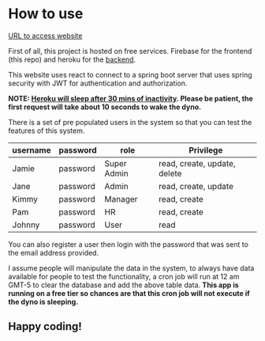 # How to use

[URL to access website](https://portal-client-james.web.app)

First of all, this project is hosted on free services. Firebase for the frontend (this repo) and heroku for the [backend](https://github.com/BarcaJames/PortalBackend).

This website uses react to connect to a spring boot server that uses spring security with JWT for authentication and authorization.

**NOTE: [Heroku will sleep after 30 mins of inactivity](https://devcenter.heroku.com/articles/free-dyno-hours). Please be patient, the first request will take about 10 seconds to wake the dyno.**

There is a set of pre populated users in the system so that you can test the features of this system.

<!-- (Add users and privilege here...) -->

| username | password | role        | Privilege                    |
| -------- | -------- | ----------- | ---------------------------- |
| Jamie    | password | Super Admin | read, create, update, delete |
| Jane     | password | Admin       | read, create, update         |
| Kimmy    | password | Manager     | read, create                 |
| Pam      | password | HR          | read, create                 |
| Johnny   | password | User        | read                         |

You can also register a user then login with the password that was sent to the email address provided.

I assume people will manipulate the data in the system, to always have data available for people to test the functionality, a cron job will run at 12 am GMT-5 to clear the database and add the above table data. **This app is running on a free tier so chances are that this cron job will not execute if the dyno is sleeping.**

## Happy coding!
